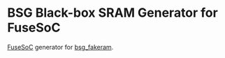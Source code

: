 # BSG Black-box SRAM Generator for FuseSoC

[FuseSoC](https://github.com/olofk/fusesoc) generator for [bsg_fakeram](https://github.com/bespoke-silicon-group/bsg_fakeram).
